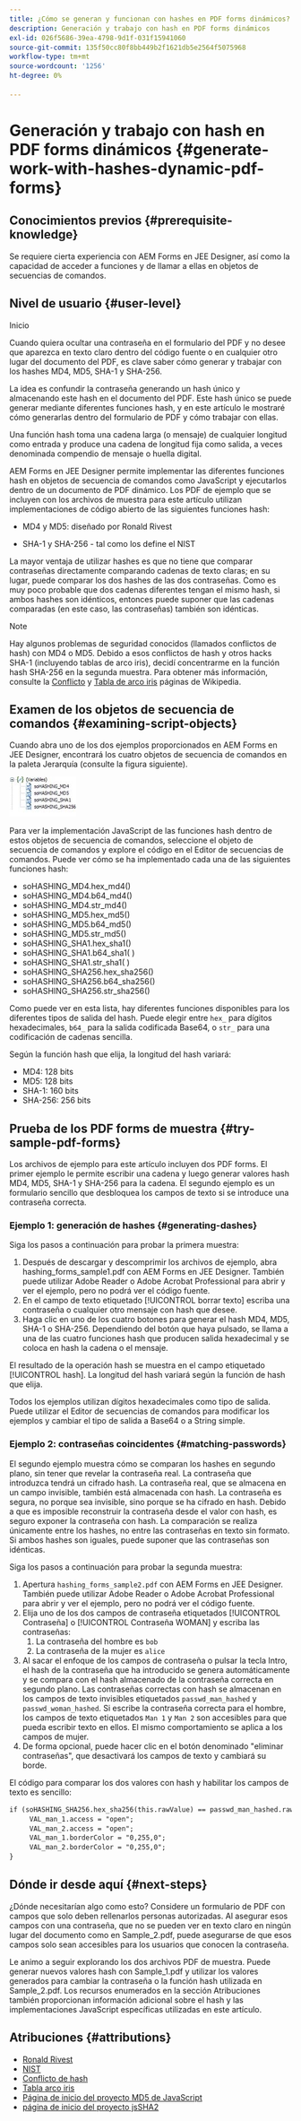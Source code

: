 ```yaml
---
title: ¿Cómo se generan y funcionan con hashes en PDF forms dinámicos?
description: Generación y trabajo con hash en PDF forms dinámicos
exl-id: 026f5686-39ea-4798-9d1f-031f15941060
source-git-commit: 135f50cc80f8bb449b2f1621db5e2564f5075968
workflow-type: tm+mt
source-wordcount: '1256'
ht-degree: 0%

---
```


# Generación y trabajo con hash en PDF forms dinámicos {#generate-work-with-hashes-dynamic-pdf-forms}


## Conocimientos previos {#prerequisite-knowledge}

Se requiere cierta experiencia con AEM Forms en JEE Designer, así como la capacidad de acceder a funciones y de llamar a ellas en objetos de secuencias de comandos.

## Nivel de usuario {#user-level}

Inicio

Cuando quiera ocultar una contraseña en el formulario del PDF y no desee que aparezca en texto claro dentro del código fuente o en cualquier otro lugar del documento del PDF, es clave saber cómo generar y trabajar con los hashes MD4, MD5, SHA-1 y SHA-256.

La idea es confundir la contraseña generando un hash único y almacenando este hash en el documento del PDF. Este hash único se puede generar mediante diferentes funciones hash, y en este artículo le mostraré cómo generarlas dentro del formulario de PDF y cómo trabajar con ellas.

Una función hash toma una cadena larga (o mensaje) de cualquier longitud como entrada y produce una cadena de longitud fija como salida, a veces denominada compendio de mensaje o huella digital.

AEM Forms en JEE Designer permite implementar las diferentes funciones hash en objetos de secuencia de comandos como JavaScript y ejecutarlos dentro de un documento de PDF dinámico. Los PDF de ejemplo que se incluyen con los archivos de muestra para este artículo utilizan implementaciones de código abierto de las siguientes funciones hash:

* MD4 y MD5: diseñado por Ronald Rivest

* SHA-1 y SHA-256 - tal como los define el NIST

La mayor ventaja de utilizar hashes es que no tiene que comparar contraseñas directamente comparando cadenas de texto claras; en su lugar, puede comparar los dos hashes de las dos contraseñas. Como es muy poco probable que dos cadenas diferentes tengan el mismo hash, si ambos hashes son idénticos, entonces puede suponer que las cadenas comparadas (en este caso, las contraseñas) también son idénticas.

>[!NOTE]
>
>Hay algunos problemas de seguridad conocidos (llamados conflictos de hash) con MD4 o MD5. Debido a esos conflictos de hash y otros hacks SHA-1 (incluyendo tablas de arco iris), decidí concentrarme en la función hash SHA-256 en la segunda muestra.  Para obtener más información, consulte la [Conflicto](https://en.wikipedia.org/wiki/Hash_collision) y [Tabla de arco iris](https://en.wikipedia.org/wiki/Rainbow_table) páginas de Wikipedia.

## Examen de los objetos de secuencia de comandos {#examining-script-objects}

Cuando abra uno de los dos ejemplos proporcionados en AEM Forms en JEE Designer, encontrará los cuatro objetos de secuencia de comandos en la paleta Jerarquía (consulte la figura siguiente).

![Variables](assets/variables.jpg)

Para ver la implementación JavaScript de las funciones hash dentro de estos objetos de secuencia de comandos, seleccione el objeto de secuencia de comandos y explore el código en el Editor de secuencias de comandos.  Puede ver cómo se ha implementado cada una de las siguientes funciones hash:

* soHASHING_MD4.hex_md4()
* soHASHING_MD4.b64_md4()
* soHASHING_MD4.str_md4()
* soHASHING_MD5.hex_md5()
* soHASHING_MD5.b64_md5()
* soHASHING_MD5.str_md5()
* soHASHING_SHA1.hex_sha1()
* soHASHING_SHA1.b64_sha1( )
* soHASHING_SHA1.str_sha1( )
* soHASHING_SHA256.hex_sha256()
* soHASHING_SHA256.b64_sha256()
* soHASHING_SHA256.str_sha256()

Como puede ver en esta lista, hay diferentes funciones disponibles para los diferentes tipos de salida del hash. Puede elegir entre `hex_` para dígitos hexadecimales, `b64_` para la salida codificada Base64, o `str_` para una codificación de cadenas sencilla.

Según la función hash que elija, la longitud del hash variará:

* MD4: 128 bits
* MD5: 128 bits
* SHA-1: 160 bits
* SHA-256: 256 bits

## Prueba de los PDF forms de muestra {#try-sample-pdf-forms}

Los archivos de ejemplo para este artículo incluyen dos PDF forms. El primer ejemplo le permite escribir una cadena y luego generar valores hash MD4, MD5, SHA-1 y SHA-256 para la cadena.  El segundo ejemplo es un formulario sencillo que desbloquea los campos de texto si se introduce una contraseña correcta.

### Ejemplo 1: generación de hashes {#generating-dashes}

Siga los pasos a continuación para probar la primera muestra:

1. Después de descargar y descomprimir los archivos de ejemplo, abra hashing_forms_sample1.pdf con AEM Forms en JEE Designer. También puede utilizar Adobe Reader o Adobe Acrobat Professional para abrir y ver el ejemplo, pero no podrá ver el código fuente.
1. En el campo de texto etiquetado [!UICONTROL borrar texto] escriba una contraseña o cualquier otro mensaje con hash que desee.
1. Haga clic en uno de los cuatro botones para generar el hash MD4, MD5, SHA-1 o SHA-256. Dependiendo del botón que haya pulsado, se llama a una de las cuatro funciones hash que producen salida hexadecimal y se coloca en hash la cadena o el mensaje.

El resultado de la operación hash se muestra en el campo etiquetado [!UICONTROL hash]. La longitud del hash variará según la función de hash que elija.

Todos los ejemplos utilizan dígitos hexadecimales como tipo de salida. Puede utilizar el Editor de secuencias de comandos para modificar los ejemplos y cambiar el tipo de salida a Base64 o a String simple.

### Ejemplo 2: contraseñas coincidentes {#matching-passwords}

El segundo ejemplo muestra cómo se comparan los hashes en segundo plano, sin tener que revelar la contraseña real. La contraseña que introduzca tendrá un cifrado hash. La contraseña real, que se almacena en un campo invisible, también está almacenada con hash. La contraseña es segura, no porque sea invisible, sino porque se ha cifrado en hash. Debido a que es imposible reconstruir la contraseña desde el valor con hash, es seguro exponer la contraseña con hash. La comparación se realiza únicamente entre los hashes, no entre las contraseñas en texto sin formato. Si ambos hashes son iguales, puede suponer que las contraseñas son idénticas.

Siga los pasos a continuación para probar la segunda muestra:

1. Apertura `hashing_forms_sample2.pdf` con AEM Forms en JEE Designer. También puede utilizar Adobe Reader o Adobe Acrobat Professional para abrir y ver el ejemplo, pero no podrá ver el código fuente.
1. Elija uno de los dos campos de contraseña etiquetados [!UICONTROL Contraseña] o [!UICONTROL Contraseña WOMAN] y escriba las contraseñas:
   1. La contraseña del hombre es `bob`
   1. La contraseña de la mujer es `alice`
1. Al sacar el enfoque de los campos de contraseña o pulsar la tecla Intro, el hash de la contraseña que ha introducido se genera automáticamente y se compara con el hash almacenado de la contraseña correcta en segundo plano. Las contraseñas correctas con hash se almacenan en los campos de texto invisibles etiquetados `passwd_man_hashed` y `passwd_woman_hashed`. Si escribe la contraseña correcta para el hombre, los campos de texto etiquetados `Man 1` y `Man 2` son accesibles para que pueda escribir texto en ellos. El mismo comportamiento se aplica a los campos de mujer.
1. De forma opcional, puede hacer clic en el botón denominado &quot;eliminar contraseñas&quot;, que desactivará los campos de texto y cambiará su borde.

El código para comparar los dos valores con hash y habilitar los campos de texto es sencillo:

```xml
if (soHASHING_SHA256.hex_sha256(this.rawValue) == passwd_man_hashed.rawValue){
     VAL_man_1.access = "open";
     VAL_man_2.access = "open";
     VAL_man_1.borderColor = "0,255,0";
     VAL_man_2.borderColor = "0,255,0";
}
```

## Dónde ir desde aquí {#next-steps}

¿Dónde necesitarían algo como esto? Considere un formulario de PDF con campos que solo deben rellenarlos personas autorizadas. Al asegurar esos campos con una contraseña, que no se pueden ver en texto claro en ningún lugar del documento como en Sample_2.pdf, puede asegurarse de que esos campos solo sean accesibles para los usuarios que conocen la contraseña.

Le animo a seguir explorando los dos archivos PDF de muestra.  Puede generar nuevos valores hash con Sample_1.pdf y utilizar los valores generados para cambiar la contraseña o la función hash utilizada en Sample_2.pdf.  Los recursos enumerados en la sección Atribuciones también proporcionan información adicional sobre el hash y las implementaciones JavaScript específicas utilizadas en este artículo.

## Atribuciones {#attributions}

* [Ronald Rivest](https://en.wikipedia.org/wiki/Ron_Rivest)
* [NIST](https://csrc.nist.gov/projects/cryptographic-standards-and-guidelines)
* [Conflicto de hash](https://en.wikipedia.org/wiki/Hash_collision)
* [Tabla arco iris](https://en.wikipedia.org/wiki/Rainbow_table)
* [Página de inicio del proyecto MD5 de JavaScript](http://pajhome.org.uk/crypt/md5/)
* [página de inicio del proyecto jsSHA2](https://anmar.eu.org/projects/jssha2/)
